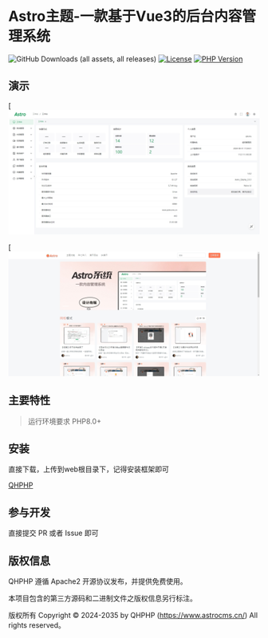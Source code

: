 # Astro主题-一款基于Vue3的后台内容管理系统
![GitHub Downloads (all assets, all releases)](https://img.shields.io/github/downloads/qhthem/qhphp/total)
[![License](https://poser.pugx.org/topthink/framework/license)](https://packagist.org/packages/qhthem/qhphp)
[![PHP Version](https://img.shields.io/badge/php-%3E%3D8.0-8892BF.svg)](http://www.php.net/)

## 演示

[![](https://github.com/qhthem/theme/blob/main/public/uploads/admin.png)

[![](https://github.com/qhthem/theme/blob/main/public/uploads/index.png)


## 主要特性

> 运行环境要求 PHP8.0+

## 安装

直接下载，上传到web根目录下，记得安装框架即可

[QHPHP](https://github.com/qhthem/framework.git)

## 参与开发

直接提交 PR 或者 Issue 即可

## 版权信息

QHPHP 遵循 Apache2 开源协议发布，并提供免费使用。

本项目包含的第三方源码和二进制文件之版权信息另行标注。

版权所有 Copyright © 2024-2035 by 	QHPHP (https://www.astrocms.cn/) All rights reserved。
